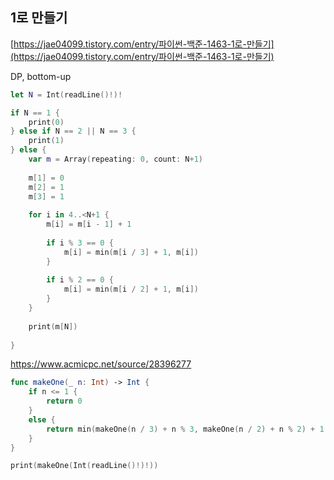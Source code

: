 ## 1로 만들기

[https://jae04099.tistory.com/entry/파이썬-백준-1463-1로-만들기](https://jae04099.tistory.com/entry/파이썬-백준-1463-1로-만들기)

DP, bottom-up

```swift
let N = Int(readLine()!)!

if N == 1 {
    print(0)
} else if N == 2 || N == 3 {
    print(1)
} else {
    var m = Array(repeating: 0, count: N+1)
    
    m[1] = 0
    m[2] = 1
    m[3] = 1
    
    for i in 4..<N+1 {
        m[i] = m[i - 1] + 1
        
        if i % 3 == 0 {
            m[i] = min(m[i / 3] + 1, m[i])
        }
        
        if i % 2 == 0 {
            m[i] = min(m[i / 2] + 1, m[i])
        }
    }
    
    print(m[N])
    
}
```



https://www.acmicpc.net/source/28396277

```swift
func makeOne(_ n: Int) -> Int {
    if n <= 1 {
        return 0
    }
    else {
        return min(makeOne(n / 3) + n % 3, makeOne(n / 2) + n % 2) + 1
    }
}

print(makeOne(Int(readLine()!)!))
```

